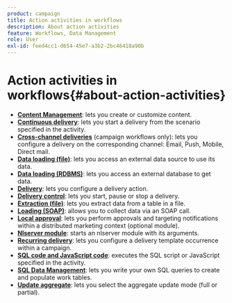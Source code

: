 ```yaml
---
product: campaign
title: Action activities in workflows
description: About action activities
feature: Workflows, Data Management
role: User
exl-id: feed4cc1-d654-45e7-a3b2-2bc46418a90b
---
```

# Action activities in workflows{#about-action-activities}

* **[Content Management](content-management.md)**: lets you create or customize content.
* **[Continuous delivery](continuous-delivery.md)**: lets you start a delivery from the scenario specified in the activity.
* **[Cross-channel deliveries](cross-channel-deliveries.md)** (campaign workflows only): lets you configure a delivery on the corresponding channel: Email, Push, Mobile, Direct mail.
* **[Data loading (file)](data-loading--rdbms-.md)**: lets you access an external data source to use its data.
* **[Data loading (RDBMS)](data-loading--rdbms-.md)**: lets you access an external database to get data.
* **[Delivery](delivery.md)**: lets you configure a delivery action.
* **[Delivery control](delivery-control.md)**: lets you start, pause or stop a delivery.
* **[Extraction (file)](extraction--file-.md)**: lets you extract data from a table in a file.
* **[Loading (SOAP)](loading-soap.md)**: allows you to collect data via an SOAP call.
* **[Local approval](local-approval.md)**: lets you perform approvals and targeting notifications within a distributed marketing context (optional module). 
* **[Nlserver module](nlserver-module.md)**: starts an nlserver module with its arguments.
* **[Recurring delivery](recurring-delivery.md)**: lets you configure a delivery template occurrence within a campaign.
* **[SQL code and JavaScript code](sql-code-and-javascript-code.md)**: executes the SQL script or JavaScript specified in the activity. 
* **[SQL Data Management](sql-data-management.md)**: lets you write your own SQL queries to create and populate work tables.
* **[Update aggregate](update-aggregate.md)**: lets you select the aggregate update mode (full or partial).
